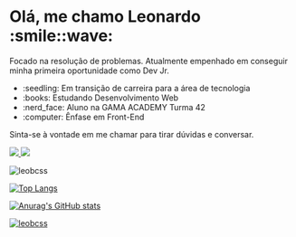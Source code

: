 <head>
<link rel="stylesheet" href="https://cdn.jsdelivr.net/gh/devicons/devicon@v2.15.1/devicon.min.css">          
</head>      

<body> 
<h1>Olá, me chamo Leonardo :smile::wave:</h1>
<p>Focado na resolução de problemas. Atualmente empenhado em conseguir minha primeira oportunidade como Dev Jr.

<ul>
    <li>:seedling: Em transição de carreira para a área de tecnologia</li>
    <li>:books: Estudando Desenvolvimento Web</li>
    <li>:nerd_face: Aluno na GAMA ACADEMY Turma 42</li>
    <li>:computer: Ênfase em Front-End</li>
</ul>

Sinta-se à vontade em me chamar para tirar dúvidas e conversar.</p>

<a href="" target="_blank">
<img
    src="https://img.shields.io/badge/LinkedIn-0077B5?style=for-the-badge&logo=linkedin&logoColor=white"
/>
</a>
<a href="https://app.netlify.com/teams/leobcss/sites" target="_blank">
<img
    src="https://img.shields.io/badge/Netlify-00C7B7?style=for-the-badge&logo=netlify&logoColor=white"
/>
</a>

<p align="left"> <img src="https://komarev.com/ghpvc/?username=leobcss&label=Total%20de%20visualizações&color=0e75b6&style=flat" alt="leobcss" /></p>

<p>
<i class="devicon-javascript-plain colored"></i>
<i class="devicon-html5-plain colored"></i>
<i class="devicon-css3-plain colored"></i>
</p>          

[![Top Langs](https://github-readme-stats.vercel.app/api/top-langs/?username=leobcss&layout=compact&theme=midnight-purple)](https://github.com/leobcss/github-readme-stats)

[![Anurag's GitHub stats](https://github-readme-stats.vercel.app/api?username=leobcss&theme=midnight-purple)](https://github.com/leobcss/github-readme-stats)

<p align="left" style="margin-top:10px;"> <a href="https://github.com/ryo-ma/github-profile-trophy"><img src="https://github-profile-trophy.vercel.app/?username=leobcss&theme=midnight-purple&row=1&margin-w=5" alt="leobcss" /></a></p>

<!-- [![Readme Card](https://github-readme-stats.vercel.app/api/pin/?username=leobcss&repo=github-readme-stats&theme=midnight-purple&show_owner)](https://github.com/leobcss/github-readme-stats) -->
</body>

          